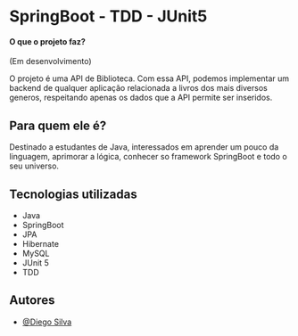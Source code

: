 
# SpringBoot - TDD - JUnit5
#### O que o projeto faz?
(Em desenvolvimento)

O projeto é uma API de Biblioteca. Com essa API, podemos implementar um backend de qualquer aplicação relacionada a livros dos mais diversos generos, respeitando apenas os dados que a API permite ser inseridos.






## Para quem ele é?

Destinado a estudantes de Java, interessados em aprender um pouco da linguagem, aprimorar a lógica, conhecer so framework SpringBoot e todo o seu universo.

## Tecnologias utilizadas

- Java
- SpringBoot
- JPA
- Hibernate
- MySQL
- JUnit 5
- TDD
## Autores

- [@Diego Silva](https://www.linkedin.com/in/diego-silva-2479711a7/)
